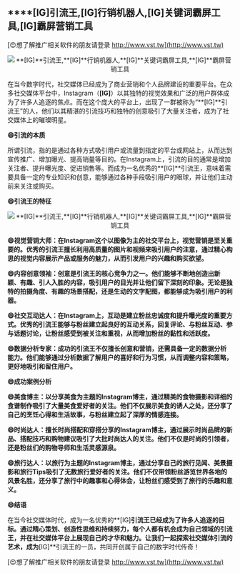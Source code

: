 ## ****[IG]**引流王,**[IG]**行销机器人,**[IG]**关键词霸屏工具,**[IG]**霸屏营销工具**

[😍想了解推广相关软件的朋友请登录 http://www.vst.tw](http://www.vst.tw)

 <center><img src="https://vst.tw/MP4/tuiguang/png/6.png" alt="**[IG]**引流王,**[IG]**行销机器人,**[IG]**关键词霸屏工具,**[IG]**霸屏营销工具"></center>

在当今数字时代，社交媒体已经成为了商业营销和个人品牌建设的重要平台。在众多社交媒体平台中，Instagram（**[IG]**）以其独特的视觉效果和广泛的用户群体成为了许多人追逐的焦点。而在这个庞大的平台上，出现了一群被称为“**[IG]**引流王”的人，他们以其精湛的引流技巧和独特的创意吸引了大量关注者，成为了社交媒体上的璀璨明星。

**😄引流的本质**

所谓引流，指的是通过各种方式吸引用户或流量到指定的平台或网站上，从而达到宣传推广、增加曝光、提高销量等目的。在Instagram上，引流的目的通常是增加关注者、提升曝光度、促进销售等。而成为一名优秀的**[IG]**引流王，意味着需要具备一定的专业知识和创意，能够通过各种手段吸引用户的眼球，并让他们主动前来关注或购买。

**😄引流王的特征**

 <center><img src="https://vst.tw/MP4/tuiguang/png/2.png" alt="**[IG]**引流王,**[IG]**行销机器人,**[IG]**关键词霸屏工具,**[IG]**霸屏营销工具"></center>

**😄视觉营销大师：在Instagram这个以图像为主的社交平台上，视觉营销是至关重要的。优秀的引流王擅长利用高质量的图片和视频来吸引用户的注意，通过精心构思的视觉内容展示产品或服务的魅力，从而引发用户的兴趣和购买欲望。**

**😄内容创意领袖：创意是引流王的核心竞争力之一。他们能够不断地创造出新颖、有趣、引人入胜的内容，吸引用户的目光并让他们留下深刻的印象。无论是独特的拍摄角度、有趣的场景搭配，还是生动的文字配图，都能够成为吸引用户的利器。**

**😄社交互动达人：在Instagram上，互动是建立粉丝忠诚度和提升曝光度的重要方式。优秀的引流王能够与粉丝建立起良好的互动关系，回复评论、与粉丝互动、参与话题讨论，让粉丝感受到被关注和重视，从而增加粉丝的黏性和活跃度。**

**😄数据分析专家：成功的引流王不仅擅长创意和营销，还需具备一定的数据分析能力。他们能够通过分析数据了解用户的喜好和行为习惯，从而调整内容和策略，更好地吸引和留住用户。**

**😄成功案例分析**

**😄美食博主：以分享美食为主题的Instagram博主，通过精美的食物摄影和详细的食谱制作吸引了大量美食爱好者的关注。他们不仅展示美食的诱人之处，还分享了自己的烹饪心得和生活故事，与粉丝建立起了深厚的情感连接。**

**😄时尚达人：擅长时尚搭配和穿搭分享的Instagram博主，通过展示时尚品牌的新品、搭配技巧和购物建议吸引了大批时尚达人的关注。他们不仅是时尚的引领者，还是粉丝们的购物导师和生活灵感源泉。**

**😄旅行达人：以旅行为主题的Instagram博主，通过分享自己的旅行见闻、美景摄影和旅行Tips吸引了无数旅行爱好者的关注。他们不仅带领粉丝游览世界各地的风景名胜，还分享了旅行中的趣事和心得体会，让粉丝们感受到了旅行的乐趣和意义。**

**😄结语**

在当今社交媒体时代，成为一名优秀的**[IG]**引流王已经成为了许多人追逐的目标。通过精心策划、创造性思维和持续努力，每个人都有机会成为自己领域的引流王，并在社交媒体平台上展现自己的才华和魅力。让我们一起探索社交媒体引流的艺术，成为**[IG]**引流王的一员，共同开创属于自己的数字时代传奇！

[😍想了解推广相关软件的朋友请登录 http://www.vst.tw](http://www.vst.tw)



